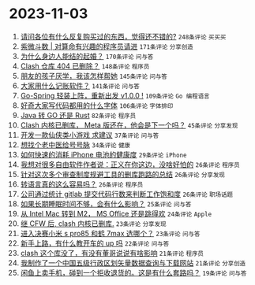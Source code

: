 # 2023-11-03

1. [请问各位有什么反复购买过的东西，觉得还不错的?](https://www.v2ex.com/t/988143) `248条评论` `买买买`
1. [紫微斗数 | 对算命有兴趣的程序员请进](https://www.v2ex.com/t/988131) `171条评论` `分享创造`
1. [为什么身边人能结的起婚？](https://www.v2ex.com/t/988133) `170条评论` `问与答`
1. [Clash 仓库 404 已删除？](https://www.v2ex.com/t/988265) `148条评论` `程序员`
1. [朋友的孩子厌学，我该怎样帮她](https://www.v2ex.com/t/988088) `145条评论` `问与答`
1. [大家用什么记账软件？](https://www.v2ex.com/t/988094) `141条评论` `问与答`
1. [Go-Spring 轻装上阵，重新出发 v1.0.0 !](https://www.v2ex.com/t/988146) `109条评论` `Go 编程语言`
1. [好奇大家写代码都用的什么字体](https://www.v2ex.com/t/988286) `106条评论` `字体排印`
1. [Java 转 GO 还是 Rust](https://www.v2ex.com/t/988098) `82条评论` `程序员`
1. [Clash 内核已删库， Meta 版还在，他会是下一个吗？](https://www.v2ex.com/t/988263) `45条评论` `分享发现`
1. [开发一款仙侠类小游戏 求建议](https://www.v2ex.com/t/988125) `37条评论` `问与答`
1. [想找个老中医给号号脉](https://www.v2ex.com/t/988420) `34条评论` `健康`
1. [如何快速的消耗 iPhone 电池的健康度](https://www.v2ex.com/t/988328) `29条评论` `iPhone`
1. [我想对很多自由软件作者说：正义在你这边，没啥好怕的](https://www.v2ex.com/t/988404) `26条评论` `程序员`
1. [针对这次多个审查制度规避工具的删库跑路的总结](https://www.v2ex.com/t/988393) `26条评论` `分享发现`
1. [转语言真的这么容易吗？](https://www.v2ex.com/t/988250) `26条评论` `程序员`
1. [公司通过统计 gitlab 提交代码行数来判断工作饱和度](https://www.v2ex.com/t/988119) `26条评论` `职场话题`
1. [如果长期睡眠时间不够，会有什么影响？](https://www.v2ex.com/t/988345) `25条评论` `问与答`
1. [从 Intel Mac 转到 M2， MS Office 还是跳得欢](https://www.v2ex.com/t/988087) `24条评论` `Apple`
1. [继 CFW 后, clash 内核已删库.](https://www.v2ex.com/t/988259) `23条评论` `分享发现`
1. [进入决赛小米 s pro85 和鹤 7max 选哪个？](https://www.v2ex.com/t/988089) `23条评论` `问与答`
1. [新手上路，有什么教开车的 up 吗](https://www.v2ex.com/t/988222) `22条评论` `问与答`
1. [clash 这个库没了，有没有董哥说说有啥影响](https://www.v2ex.com/t/988296) `21条评论` `程序员`
1. [我制作了一个中国五级行政区划矢量数据查询与下载网站](https://www.v2ex.com/t/988276) `21条评论` `分享创造`
1. [闲鱼上卖手机，碰到一个拒收退货的。这是有什么套路吗？](https://www.v2ex.com/t/988279) `19条评论` `问与答`
